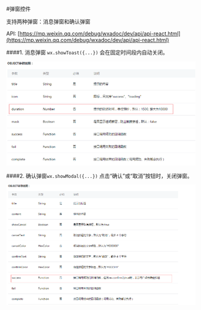 #弹窗控件

支持两种弹窗：消息弹窗和确认弹窗

API: [https://mp.weixin.qq.com/debug/wxadoc/dev/api/api-react.html](https://mp.weixin.qq.com/debug/wxadoc/dev/api/api-react.html)

####1. 消息弹窗 ```wx.showToast({...})```
会在固定时间段内自动关闭。

![](/assets/wechat-toast.png)

####2. 确认弹窗```wx.showModal({...})```
点击“确认”或“取消”按钮时，关闭弹窗。

![](/assets/wechat-modal.png)